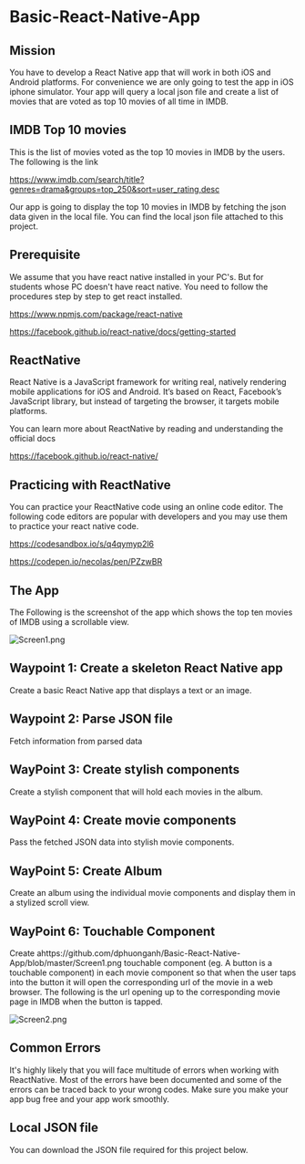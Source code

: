 # Basic-React-Native-App



## Mission

You have to develop a React Native app that will work in both iOS and Android platforms. For convenience we are only going to test the app in iOS iphone simulator. Your app will query a local json file and create a list of movies that are voted as top 10 movies of all time in IMDB.




## IMDB Top 10 movies

This is the list of movies voted as the top 10 movies in IMDB by the users. The following is the link

https://www.imdb.com/search/title?genres=drama&groups=top_250&sort=user_rating,desc

Our app is going to display the top 10 movies in IMDB by fetching the json data given in the local file. You can find the local json file attached to this project.




## Prerequisite

We assume that you have react native installed in your PC's. But for students whose PC doesn't have react native. You need to follow the procedures step by step to get react installed.

https://www.npmjs.com/package/react-native

https://facebook.github.io/react-native/docs/getting-started




## ReactNative

React Native is a JavaScript framework for writing real, natively rendering mobile applications for iOS and Android. It’s based on React, Facebook’s JavaScript library, but instead of targeting the browser, it targets mobile platforms. 

You can learn more about ReactNative by reading and understanding the official docs

https://facebook.github.io/react-native/




## Practicing with ReactNative
You can practice your ReactNative code using an online code editor. The following code editors are popular with developers and you may use them to practice your react native code.

https://codesandbox.io/s/q4qymyp2l6

https://codepen.io/necolas/pen/PZzwBR




## The App

The Following is the screenshot of the app which shows the top ten movies of IMDB using a scrollable view.

![Screen1.png](https://github.com/dphuonganh/Basic-React-Native-App/blob/master/Screen1.png)



## Waypoint 1: Create a skeleton React Native app

Create a basic React Native app that displays a text or an image.



## Waypoint 2: Parse JSON file

Fetch information from parsed data



## WayPoint 3: Create stylish components

Create a stylish component that will hold each movies in the album.



## WayPoint 4: Create movie components

Pass the fetched JSON data into stylish movie components.



## WayPoint 5: Create Album

Create an album using the individual movie components and display them in a stylized scroll view.



## WayPoint 6: Touchable Component

Create ahttps://github.com/dphuonganh/Basic-React-Native-App/blob/master/Screen1.png touchable component (eg. A button is a touchable component) in each movie component so that when the user taps into the button it will open the corresponding url of the movie in a web browser. The following is the url opening up to the corresponding movie page in IMDB when the button is tapped.

![Screen2.png](https://github.com/dphuonganh/Basic-React-Native-App/blob/master/Screen2.png)




## Common Errors

It's highly likely that you will face multitude of errors when working with ReactNative. Most of the errors have been documented and some of the errors can be traced back to your wrong codes. Make sure you make your app bug free and your app work smoothly.




## Local JSON file

You can download the JSON file required for this project below.

